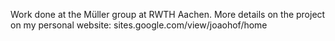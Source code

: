 Work done at the Müller group at RWTH Aachen. More details on the project on my personal website: sites.google.com/view/joaohof/home
